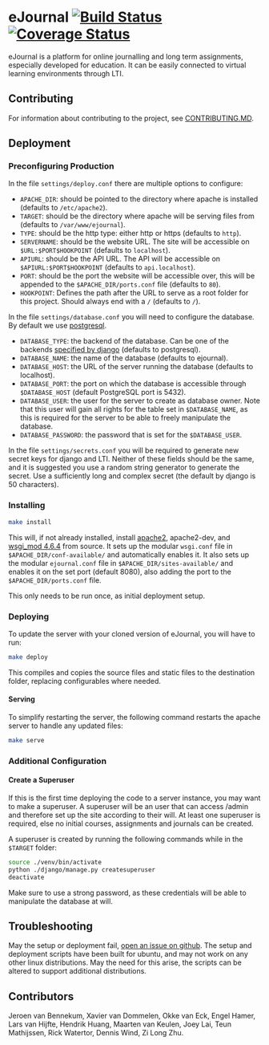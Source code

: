 # eJournal [![Build Status](https://travis-ci.com/eJourn-al/eJournal.svg?branch=develop)](https://travis-ci.com/eJourn-al/eJournal) [![Coverage Status](https://codecov.io/gh/eJourn-al/eJournal/branch/develop/graph/badge.svg)](https://codecov.io/gh/eJourn-al/eJournal)

eJournal is a platform for online journalling and long term assignments, especially developed for education. It can be easily connected to virtual learning environments through LTI.

## Contributing

For information about contributing to the project, see [CONTRIBUTING.MD](CONTRIBUTING.MD).

## Deployment

### Preconfiguring Production

In the file `settings/deploy.conf` there are multiple options to configure:

- `APACHE_DIR`: should be pointed to the directory where apache is installed (defaults to `/etc/apache2`).
- `TARGET`: should be the directory where apache will be serving files from (defaults to `/var/www/ejournal`).
- `TYPE`: should be the http type: either http or https (defaults to `http`).
- `SERVERNAME`: should be the website URL. The site will be accessible on `$URL:$PORT$HOOKPOINT` (defaults to `localhost`).
- `APIURL`: should be the API URL. The API will be accessible on `$APIURL:$PORT$HOOKPOINT` (defaults to `api.localhost`).
- `PORT`: should be the port the website will be accessible over, this will be appended to the `$APACHE_DIR/ports.conf` file (defaults to `80`).
- `HOOKPOINT`: Defines the path after the URL to serve as a root folder for this project. Should always end with a `/` (defaults to `/`).


In the file `settings/database.conf` you will need to configure the database. By default we use [postgresql](https://www.postgresql.org/).

- `DATABASE_TYPE`: the backend of the database. Can be one of the backends [specified by django](https://docs.djangoproject.com/en/2.0/ref/settings/#std:setting-DATABASE-ENGINE) (defaults to postgresql).
- `DATABASE_NAME`: the name of the database (defaults to ejournal).
- `DATABASE_HOST`: the URL of the server running the database (defaults to localhost).
- `DATABASE_PORT`: the port on which the database is accessible through `$DATABASE_HOST` (default PostgreSQL port is 5432).
- `DATABASE_USER`: the user for the server to create as database owner. Note that this user will gain all rights for the table set in `$DATABASE_NAME`, as this is required for the server to be able to freely manipulate the database.
- `DATABASE_PASSWORD`: the password that is set for the `$DATABASE_USER`.

In the file `settings/secrets.conf` you will be required to generate new secret keys for django and LTI. Neither of these fields should be the same, and it is suggested you use a random string generator to generate the secret.
Use a sufficiently long and complex secret (the default by django is 50 characters).

### Installing

```bash
make install
```

This will, if not already installed, install [apache2](https://httpd.apache.org/), apache2-dev, and [wsgi_mod 4.6.4](https://github.com/GrahamDumpleton/mod_wsgi) from source.
It sets up the modular `wsgi.conf` file in `$APACHE_DIR/conf-available/` and automatically enables it.
It also sets up the modular `ejournal.conf` file in `$APACHE_DIR/sites-available/` and enables it on the set port (default 8080), also adding the port to the `$APACHE_DIR/ports.conf` file.

This only needs to be run once, as initial deployment setup.

### Deploying

To update the server with your cloned version of eJournal, you will have to run:

```bash
make deploy
```

This compiles and copies the source files and static files to the destination folder, replacing configurables where needed.

#### Serving

To simplify restarting the server, the following command restarts the apache server to handle any updated files:

```bash
make serve
```

### Additional Configuration

#### Create a Superuser

If this is the first time deploying the code to a server instance, you may want to make a superuser. A superuser will be an user that can access /admin and therefore set up the site according to their will. At least one superuser is required, else no initial courses, assignments and journals can be created.

A superuser is created by running the following commands while in the `$TARGET` folder:

```bash
source ./venv/bin/activate
python ./django/manage.py createsuperuser
deactivate
```

Make sure to use a strong password, as these credentials will be able to manipulate the database at will.

## Troubleshooting

May the setup or deployment fail, [open an issue on github](https://github.com/eJourn-al/eJournal/issues/new).
The setup and deployment scripts have been built for ubuntu, and may not work on any other linux distributions. May the need for this arise, the scripts can be altered to support additional distributions.

## Contributors

Jeroen van Bennekum,
Xavier van Dommelen,
Okke van Eck,
Engel Hamer,
Lars van Hijfte,
Hendrik Huang,
Maarten van Keulen,
Joey Lai,
Teun Mathijssen,
Rick Watertor,
Dennis Wind,
Zi Long Zhu.
